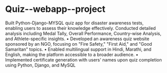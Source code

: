 # Quiz--webapp--project
Built Python-Django-MYSQL quiz app for disaster awareness tests, 
enabling users to assess their knowledge effectively. Conducted detailed analysis including Medal Tally, 
Overall Performance, Country-wise Analysis, and Athlete-specific insights.
• Developed an awareness quiz website sponsored by an NGO, focusing on "Fire Safety," "First 
 Aid," and "Good Samaritan" topics.
• Enabled multilingual support in Hindi, Marathi, and English, making the platform accessible to a 
 broader audience.
• Implemented certificate generation with users' names upon quiz completion using Python, 
 Django, and MySQL
